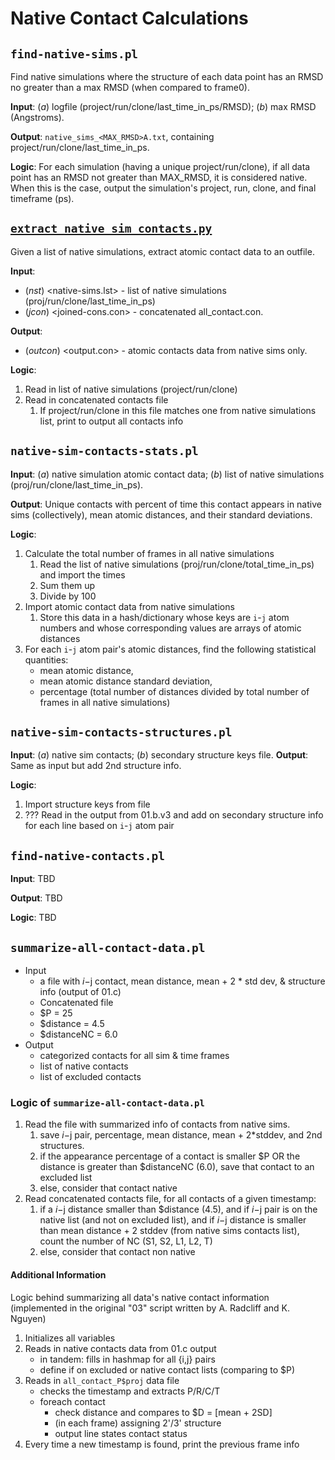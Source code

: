 # Native Contact Calculations

## `find-native-sims.pl`

Find native simulations where the structure of each data point has an RMSD no
greater than a max RMSD (when compared to frame0).

**Input**: (_a_) logfile (project/run/clone/last_time_in_ps/RMSD);
           (_b_) max RMSD (Angstroms).

**Output**: `native_sims_<MAX_RMSD>A.txt`, containing project/run/clone/last_time_in_ps.

**Logic**: For each simulation (having a unique project/run/clone), if all data point
           has an RMSD not greater than MAX_RMSD, it is considered native. When this is
           the case, output the simulation's project, run, clone, and final timeframe (ps).

## [`extract_native_sim_contacts.py`](https://github.com/xaviermartinez2012/fahda-native-contacts/blob/master/native-contacts/extract_native_sim_contacts.py)

Given a list of native simulations, extract atomic contact data to an outfile.

**Input**: 
* (_nst_) <native-sims.lst> - list of native simulations (proj/run/clone/last_time_in_ps)
* (_jcon_) <joined-cons.con> - concatenated all_contact.con.

**Output**: 
* (_outcon_) <output.con> - atomic contacts data from native sims only.

**Logic**:

  1. Read in list of native simulations (project/run/clone)
  1. Read in concatenated contacts file
     1. If project/run/clone in this file matches one from native simulations list,
        print to output all contacts info

## `native-sim-contacts-stats.pl`

**Input**: (_a_) native simulation atomic contact data;
           (_b_) list of native simulations (proj/run/clone/last_time_in_ps).

**Output**: Unique contacts with percent of time this contact appears in native sims (collectively),
            mean atomic distances, and their standard deviations.

**Logic**:

  1. Calculate the total number of frames in all native simulations
      1. Read the list of native simulations (proj/run/clone/total_time_in_ps) and import the times
      1. Sum them up
      1. Divide by 100
  1. Import atomic contact data from native simulations
      1. Store this data in a hash/dictionary whose keys are `i`-`j` atom numbers and whose
         corresponding values are arrays of atomic distances
  1. For each `i`-`j` atom pair's atomic distances, find the following statistical quantities:
      + mean atomic distance,
      + mean atomic distance standard deviation,
      + percentage (total number of distances divided by total number of frames in all native simulations)

## `native-sim-contacts-structures.pl`

**Input**: (_a_) native sim contacts;
           (_b_) secondary structure keys file.
**Output**: Same as input but add 2nd structure info.

**Logic**:

  1. Import structure keys from file
  1. ??? Read in the output from 01.b.v3 and add on secondary structure info
     for each line based on `i`-`j` atom pair

## `find-native-contacts.pl`

**Input**: TBD

**Output**: TBD

**Logic**: TBD

## `summarize-all-contact-data.pl`

+ Input
  + a file with $i-$j contact, mean distance, mean + 2 * std dev, & structure info (output of 01.c)
  + Concatenated file
  + $P = 25
  + $distance = 4.5
  + $distanceNC = 6.0
+ Output
  + categorized contacts for all sim & time frames
  + list of native contacts
  + list of excluded contacts

### Logic of `summarize-all-contact-data.pl`

1. Read the file with summarized info of contacts from native sims.
    1. save $i-$j pair, percentage, mean distance, mean + 2*stddev, and 2nd structures.
    1. if the appearance percentage of a contact is smaller $P OR the distance is
       greater than $distanceNC (6.0), save that contact to an excluded list
    1. else, consider that contact native
1. Read concatenated contacts file, for all contacts of a given timestamp:
    1. if a $i-$j distance smaller than $distance (4.5), and if $i-$j pair is on the
       native list (and not on excluded list), and if  $i-$j distance is smaller than
       mean distance + 2 stddev (from native sims contacts list), count the number of
       NC (S1, S2, L1, L2, T)
    1. else, consider that contact non native

#### Additional Information

Logic behind summarizing all data's native contact information (implemented in the original "03" script written by A. Radcliff and K. Nguyen)

1. Initializes all variables
1. Reads in native contacts data from 01.c output
   + in tandem: fills in hashmap for all {i,j} pairs
   + define if on excluded or native contact lists (comparing to $P)
1. Reads in `all_contact_P$proj` data file
   + checks the timestamp and extracts P/R/C/T
   + foreach contact
     + check distance and compares to $D = [mean + 2SD]
     + (in each frame) assigning 2'/3' structure
     + output line states contact status
1. Every time a new timestamp is found, print the previous frame info
